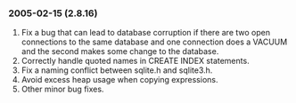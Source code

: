 ### 2005\-02\-15 (2\.8\.16\)

1. Fix a bug that can lead to database corruption if there are two
open connections to the same database and one connection does a VACUUM
and the second makes some change to the database.
2. Correctly handle quoted names in CREATE INDEX statements.
3. Fix a naming conflict between sqlite.h and sqlite3\.h.
4. Avoid excess heap usage when copying expressions.
5. Other minor bug fixes.



